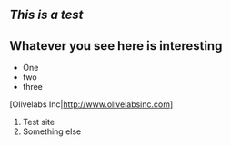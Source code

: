 _This is a test_
---------------

## Whatever you see here is interesting
* One 
* two 
* three

[Olivelabs Inc|http://www.olivelabsinc.com]
1. Test site
2. Something else

